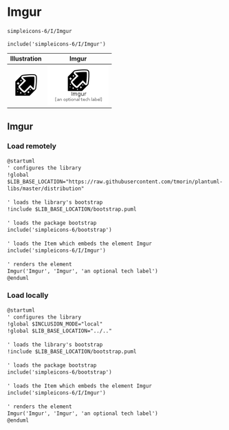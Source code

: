 # Imgur


```text
simpleicons-6/I/Imgur
```

```text
include('simpleicons-6/I/Imgur')
```



| Illustration | Imgur |
| :---: | :---: |
| ![illustration for Illustration](../../simpleicons-6/I/Imgur.png) | ![illustration for Imgur](../../simpleicons-6/I/Imgur.Local.png) |




## Imgur

### Load remotely
```plantuml
@startuml
' configures the library
!global $LIB_BASE_LOCATION="https://raw.githubusercontent.com/tmorin/plantuml-libs/master/distribution"

' loads the library's bootstrap
!include $LIB_BASE_LOCATION/bootstrap.puml

' loads the package bootstrap
include('simpleicons-6/bootstrap')

' loads the Item which embeds the element Imgur
include('simpleicons-6/I/Imgur')

' renders the element
Imgur('Imgur', 'Imgur', 'an optional tech label')
@enduml
```

### Load locally
```plantuml
@startuml
' configures the library
!global $INCLUSION_MODE="local"
!global $LIB_BASE_LOCATION="../.."

' loads the library's bootstrap
!include $LIB_BASE_LOCATION/bootstrap.puml

' loads the package bootstrap
include('simpleicons-6/bootstrap')

' loads the Item which embeds the element Imgur
include('simpleicons-6/I/Imgur')

' renders the element
Imgur('Imgur', 'Imgur', 'an optional tech label')
@enduml
```

